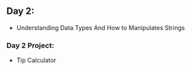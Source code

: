 ## Day 2:
  - Understanding Data Types And How to Manipulates Strings

### Day 2 Project:
  - Tip Calculator
